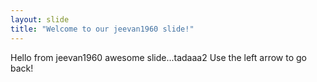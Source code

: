 ```yaml
---
layout: slide
title: "Welcome to our jeevan1960 slide!"
---
```

Hello from jeevan1960 awesome slide...tadaaa2
Use the left arrow to go back!
